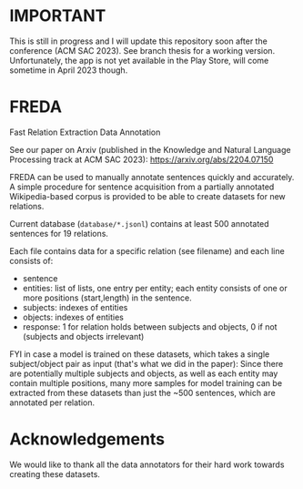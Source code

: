# IMPORTANT

This is still in progress and I will update this repository soon after the conference (ACM SAC 2023). See branch thesis for a working version. Unfortunately, the app is not yet available in the Play Store, will come sometime in April 2023 though.

# FREDA

Fast Relation Extraction Data Annotation

See our paper on Arxiv (published in the Knowledge and Natural Language Processing track at ACM SAC
2023): https://arxiv.org/abs/2204.07150

FREDA can be used to manually annotate sentences quickly and accurately. A simple procedure for sentence acquisition from a partially annotated Wikipedia-based corpus is provided to be able to create datasets for new relations.

Current database (`database/*.jsonl`) contains at least 500 annotated sentences for 19 relations.

Each file contains data for a specific relation (see filename) and each line consists of:

- sentence
- entities: list of lists, one entry per entity; each entity consists of one or more positions (start,length) in the sentence.
- subjects: indexes of entities
- objects: indexes of entities
- response: 1 for relation holds between subjects and objects, 0 if not (subjects and objects irrelevant)

FYI in case a model is trained on these datasets, which takes a single subject/object pair as input (that's what we did in the paper): Since there are potentially multiple subjects and objects, as well as each entity may contain multiple positions, many more samples for model training can be extracted from these datasets than just the ~500 sentences, which are annotated per relation.

# Acknowledgements

We would like to thank all the data annotators for their hard work towards creating these datasets.
